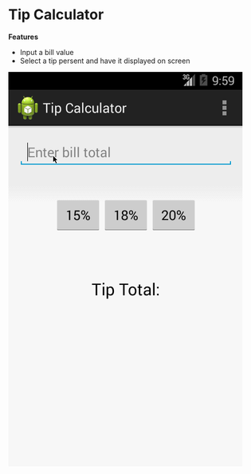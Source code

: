 Tip Calculator
========

**Features**

- Input a bill value
- Select a tip persent and have it displayed on screen

<img src="https://github.com/jrea/tip_calculator/blob/master/tip_calulator.gif" />

